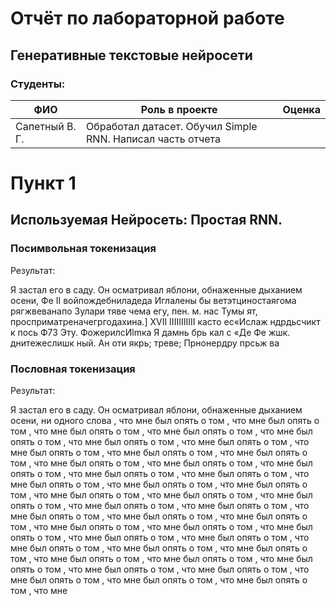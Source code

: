 ﻿# Отчёт по лабораторной работе
## Генеративные текстовые нейросети

### Студенты: 

| ФИО           | Роль в проекте                                             | Оценка       |
|---------------|------------------------------------------------------------|--------------|
| Сапетный В. Г.| Обработал датасет. Обучил Simple RNN. Написал часть отчета |              |

# Пункт 1

## Используемая Нейросеть: Простая RNN.

### Посимвольная токенизация

Результат:

Я застал его в саду. Он осматривал яблони, обнаженные дыханием осени, Фе II войпождебниладеда Иглалены бы ветэтциностаягома рягжвеванапо Зулари тяве чема егу, пен. м. нас Тумы ят, просприматреначегргодахина.] XVII IIIIIIIIIII касто ес«Ислаж ндрдьсчикт к пось Ф73 Эту. ФожерилсИlmка Я дамнь брь кал с «Де Фе жшк. днитежеслишк ный. Ан оти якрь; треве; Прнонердру прсьж ва

### Пословная токенизация

Результат:

Я застал его в саду. Он осматривал яблони, обнаженные дыханием осени, ни одного слова , что мне был опять о том , что мне был опять о том , что мне был опять о том , что мне был опять о том , что мне был опять о том , что мне был опять о том , что мне был опять о том , что мне был опять о том , что мне был опять о том , что мне был опять о том , что мне был опять о том , что мне был опять о том , что мне был опять о том , что мне был опять о том , что мне был опять о том , что мне был опять о том , что мне был опять о том , что мне был опять о том , что мне был опять о том , что мне был опять о том , что мне был опять о том , что мне был опять о том , что мне был опять о том , что мне был опять о том , что мне был опять о том , что мне был опять о том , что мне был опять о том , что мне был опять о том , что мне был опять о том , что мне был опять о том , что мне был опять о том , что мне был опять о том , что мне был опять о том , что мне был опять о том , что мне был опять о том , что мне был опять о том , что мне был опять о том , что мне был опять о том , что мне был опять о том , что мне был опять о том , что мне был опять о том , что мне был опять о том , что мне
